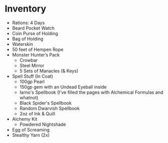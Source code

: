 # Inventory
+ Rations: 4 Days
+ Beard Pocket Watch
+ Coin Purse of Holding
+ Bag of Holding
+ Waterskin
+ 50 feet of Hempen Rope
+ Monster Hunter’s Pack
  - Crowbar
  - Steel Mirror
  - 5 Sets of Manacles (& Keys)
+ Spell Stuff (In Coat)
  - 100gp Pearl
  - 150gp gem with an Undead Eyeball inside
  - Iarno's Spellbook (I've filled the pages with Alchemical Formulas and whatnot)
  - Black Spider's Spellbook
  - Random Dwarvish Spellbook
  - 2oz of Ink & Quill
+ Alchemy Kit
  - Powdered Nightshade
+ Egg of Screaming
+ Stealthy Yarn (2x)
